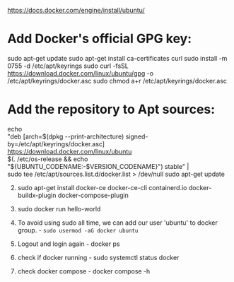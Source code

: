 
https://docs.docker.com/engine/install/ubuntu/

# Add Docker's official GPG key:
sudo apt-get update
sudo apt-get install ca-certificates curl
sudo install -m 0755 -d /etc/apt/keyrings
sudo curl -fsSL https://download.docker.com/linux/ubuntu/gpg -o /etc/apt/keyrings/docker.asc
sudo chmod a+r /etc/apt/keyrings/docker.asc

# Add the repository to Apt sources:
echo \
  "deb [arch=$(dpkg --print-architecture) signed-by=/etc/apt/keyrings/docker.asc] https://download.docker.com/linux/ubuntu \
  $(. /etc/os-release && echo "${UBUNTU_CODENAME:-$VERSION_CODENAME}") stable" | \
  sudo tee /etc/apt/sources.list.d/docker.list > /dev/null
sudo apt-get update


2. sudo apt-get install docker-ce docker-ce-cli containerd.io docker-buildx-plugin docker-compose-plugin


3. sudo docker run hello-world

4. To avoid using sudo all time, we can add our user 'ubuntu' to docker group. - `sudo usermod -aG docker ubuntu`

5. Logout and login again - docker ps
6. check if docker running - sudo systemctl status docker


7. check docker compose - docker compose -h